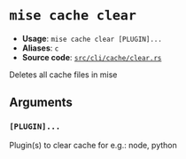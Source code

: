 # `mise cache clear`

- **Usage**: `mise cache clear [PLUGIN]...`
- **Aliases**: `c`
- **Source code**: [`src/cli/cache/clear.rs`](https://github.com/jdx/mise/blob/main/src/cli/cache/clear.rs)

Deletes all cache files in mise

## Arguments

### `[PLUGIN]...`

Plugin(s) to clear cache for e.g.: node, python
